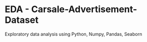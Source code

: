 # EDA - Carsale-Advertisement-Dataset
Exploratory data analysis using Python, Numpy, Pandas, Seaborn

